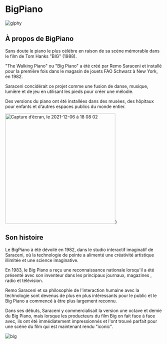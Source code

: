 # BigPiano
![giphy](https://user-images.githubusercontent.com/93718457/144934931-56b4d2f9-dde3-4bdd-b520-394b22681a37.gif)

## À propos de BigPiano
Sans doute le piano le plus célèbre en raison de sa scène mémorable dans le film de Tom Hanks "BIG" (1988).

"The Walking Piano" ou "Big Piano" a été créé par Remo Saraceni et installé pour la première fois dans le magasin de jouets FAO Schwarz à New York, en 1982.

Saraceni concidérait ce projet comme une fusion de danse, musique, lumière et de jeu en utilisant les pieds pour créer une mélodie.

Des versions du piano ont été installées dans des musées, des hôpitaux pour enfants et d'autres espaces publics du monde entier.

<img width="352" alt="Capture d’écran, le 2021-12-06 à 18 08 02" src="https://user-images.githubusercontent.com/93718457/144937212-f5041b63-6fe5-40e4-8273-cadf6f90ba88.png">)

## Son histoire
Le BigPiano à été dévoilé en 1982, dans le studio interactif imaginatif de Saraceni, où la technologie de pointe a alimenté une créativité artistique illimitée et une science imaginative.

En 1983, le Big Piano a reçu une reconnaissance nationale lorsqu'il a été présenté avec son inventeur dans les principaux journaux, magazines , radio et télévision.

Remo Saraceni et sa philosophie de l'interaction humaine avec la technologie sont devenus de plus en plus intéressants pour le public et le Big Piano a commencé à être plus largement reconnu.

Dans ses débuts, Saraceni y commercialisait la version une octave et demie du Big Piano, mais lorsque les producteurs du film Big on fait face à face avec, ils ont été immédiatement impressionnés et l'ont trouvé parfait pour une scène du film qui est maintenant rendu "iconic".

![big](https://user-images.githubusercontent.com/93718457/144941106-74381602-2baa-487d-bfa3-f57d70f7aada.jpg)







